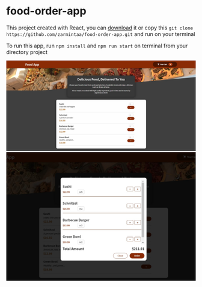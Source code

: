 # food-order-app

This project created with React, you can [download](https://github.com/zarmintaa/food-order-app/archive/refs/heads/main.zip) it or copy this `git clone https://github.com/zarmintaa/food-order-app.git` and run on your terminal 

To run this app, run `npm install` and `npm run start` on terminal from your directory project

<img src="src/assets/food-app1.jpg" width="1000"/>
<img src="src/assets/food2.jpg" width="1000"/>
